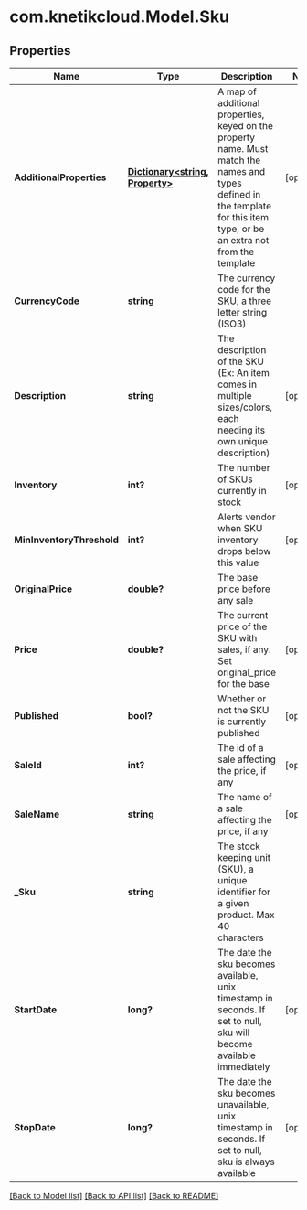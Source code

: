 # com.knetikcloud.Model.Sku
## Properties

Name | Type | Description | Notes
------------ | ------------- | ------------- | -------------
**AdditionalProperties** | [**Dictionary&lt;string, Property&gt;**](Property.md) | A map of additional properties, keyed on the property name.  Must match the names and types defined in the template for this item type, or be an extra not from the template | [optional] 
**CurrencyCode** | **string** | The currency code for the SKU, a three letter string (ISO3) | 
**Description** | **string** | The description of the SKU (Ex: An item comes in multiple sizes/colors, each needing its own unique description) | [optional] 
**Inventory** | **int?** | The number of SKUs currently in stock | [optional] 
**MinInventoryThreshold** | **int?** | Alerts vendor when SKU inventory drops below this value | [optional] 
**OriginalPrice** | **double?** | The base price before any sale | 
**Price** | **double?** | The current price of the SKU with sales, if any. Set original_price for the base | [optional] 
**Published** | **bool?** | Whether or not the SKU is currently published | [optional] 
**SaleId** | **int?** | The id of a sale affecting the price, if any | [optional] 
**SaleName** | **string** | The name of a sale affecting the price, if any | [optional] 
**_Sku** | **string** | The stock keeping unit (SKU), a unique identifier for a given product.  Max 40 characters | 
**StartDate** | **long?** | The date the sku becomes available, unix timestamp in seconds.  If set to null, sku will become available immediately | [optional] 
**StopDate** | **long?** | The date the sku becomes unavailable, unix timestamp in seconds.  If set to null, sku is always available | [optional] 

[[Back to Model list]](../README.md#documentation-for-models) [[Back to API list]](../README.md#documentation-for-api-endpoints) [[Back to README]](../README.md)

